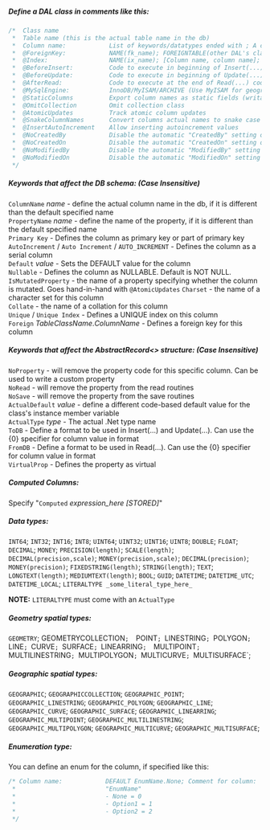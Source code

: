 ﻿##### Define a DAL class in comments like this:

```C#
/*  Class name
 *  Table name (this is the actual table name in the db)
 *  Column name:            List of keywords/datatypes ended with ; A comment
 *  @ForeignKey:            NAME(fk_name); FOREIGNTABLE(other DAL's class name); COLUMNS[Column name, Column name]; FOREIGNCOLUMNS[Column name, Column name]; ONUPDATE(CASCADE/RESTRICT/SETNULL/NOACTION); ONDELETE(CASCADE/RESTRICT/SETNULL/NOACTION);
 *  @Index:                 NAME(ix_name); [Column name, column name]; UNIQUE/PRIMARYKEY/SPATIAL/FULLTEXT/BTREE/RTREE/HASH/NONCLUSTERED/CLUSTERED
 *  @BeforeInsert:          Code to execute in beginning of Insert(...) code
 *  @BeforeUpdate:          Code to execute in beginning of Update(...) code
 *  @AfterRead:             Code to execute at the end of Read(...) code
 *  @MySqlEngine:           InnoDB/MyISAM/ARCHIVE (Use MyISAM for geographical, FULLTEXT, and general RTREE indexes)
 *  @StaticColumns          Export column names as static fields (writable) instead of const
 *  @OmitCollection         Omit collection class
 *  @AtomicUpdates          Track atomic column updates
 *  @SnakeColumnNames		Convert columns actual names to snake case
 *  @InsertAutoIncrement    Allow inserting autoincrement values
 *  @NoCreatedBy			Disable the automatic "CreatedBy" setting on Insert
 *  @NoCreatedOn			Disable the automatic "CreatedOn" setting on Insert
 *  @NoModifiedBy			Disable the automatic "ModifiedBy" setting on Update
 *  @NoModifiedOn			Disable the automatic "ModifiedOn" setting on Update
 */
 ```

##### Keywords that affect the DB schema: (Case Insensitive)

 `ColumnName` _name_ - define the actual column name in the db, if it is different than the default specified name  
 `PropertyName` _name_ - define the name of the property, if it is different than the default specified name  
 `Primary Key` - Defines the column as primary key or part of primary key  
 `AutoIncrement` / `Auto Increment` / `AUTO_INCREMENT` - Defines the column as a serial column  
 `Default` _value_ - Sets the DEFAULT value for the column  
 `Nullable` - Defines the column as NULLABLE. Default is NOT NULL.  
 `IsMutatedProperty` - the name of a property specifying whether the column is mutated. Goes hand-in-hand with `@AtomicUpdates`
 `Charset` - the name of a character set for this column  
 `Collate` - the name of a collation for this column  
 `Unique` / `Unique Index` - Defines a UNIQUE index on this column  
 `Foreign` _TableClassName_._ColumnName_ - Defines a foreign key for this column  

##### Keywords that affect the AbstractRecord<> structure: (Case Insensitive)

 `NoProperty` - will remove the property code for this specific column. Can be used to write a custom property  
 `NoRead` - will remove the property from the read routines  
 `NoSave` - will remove the property from the save routines  
 `ActualDefault` _value_ - define a different code-based default value for the class's instance member variable  
 `ActualType` _type_ - The actual .Net type name  
 `ToDB` - Define a format to be used in Insert(...) and Update(...). Can use the {0} specifier for column value in format  
 `FromDB` - Define a format to be used in Read(...). Can use the {0} specifier for column value in format  
 `VirtualProp` - Defines the property as virtual  

##### Computed Columns:

 Specify "`Computed` _expression_here_ _[STORED]_"

##### Data types:

 `INT64`; `INT32`; `INT16`; `INT8`; `UINT64`; `UINT32`; `UINT16`; `UINT8`; `DOUBLE`; `FLOAT`; 
 `DECIMAL`; `MONEY`; `PRECISION(length)`; `SCALE(length)`;
 `DECIMAL(precision,scale)`; `MONEY(precision,scale)`;
 `DECIMAL(precision)`; `MONEY(precision)`;
 `FIXEDSTRING(length)`; `STRING(length)`; `TEXT`; `LONGTEXT(length)`; `MEDIUMTEXT(length)`; 
 `BOOL`; `GUID`;
 `DATETIME`; `DATETIME_UTC`; `DATETIME_LOCAL`; 
 `LITERALTYPE _some_literal_type_here_`

**NOTE:** `LITERALTYPE` must come with an `ActualType` 

##### Geometry spatial types:

 `GEOMETRY`; GEOMETRYCOLLECTION`; 
 `POINT`; `LINESTRING`; `POLYGON`; `LINE`; `CURVE`; `SURFACE`; `LINEARRING`; 
 `MULTIPOINT`; `MULTILINESTRING`; `MULTIPOLYGON`; `MULTICURVE`; `MULTISURFACE`;

##### Geographic spatial types:

 `GEOGRAPHIC`; `GEOGRAPHICCOLLECTION`; 
 `GEOGRAPHIC_POINT`; `GEOGRAPHIC_LINESTRING`; `GEOGRAPHIC_POLYGON`; 
 `GEOGRAPHIC_LINE`; `GEOGRAPHIC_CURVE`; `GEOGRAPHIC_SURFACE`; `GEOGRAPHIC_LINEARRING`; 
 `GEOGRAPHIC_MULTIPOINT`; `GEOGRAPHIC_MULTILINESTRING`; `GEOGRAPHIC_MULTIPOLYGON`; 
 `GEOGRAPHIC_MULTICURVE`; `GEOGRAPHIC_MULTISURFACE`;

##### Enumeration type:

 You can define an enum for the column, if specified like this:
```C#
/* Column name:            DEFAULT EnumName.None; Comment for column:
 *                         "EnumName"
 *                         - None = 0
 *                         - Option1 = 1
 *                         - Option2 = 2
 */
```
